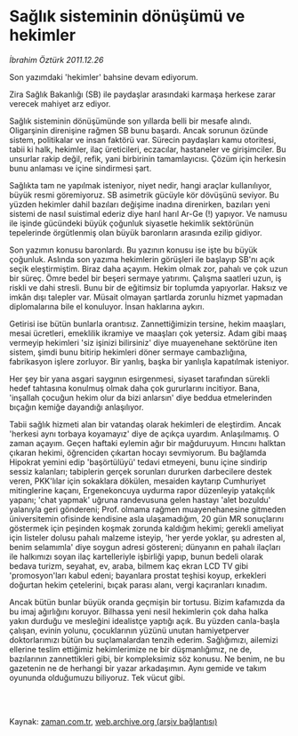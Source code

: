 # Sağlık sisteminin dönüşümü ve hekimler

*İbrahim Öztürk 2011.12.26*

<td class="columnist-detail">
<p>Son yazımdaki 'hekimler' bahsine devam ediyorum.</p>
<p>
<div id="haberMetinDiv">
<p>Zira Sağlık Bakanlığı (SB) ile paydaşlar arasındaki karmaşa herkese zarar verecek mahiyet arz ediyor.
<p>Sağlık sisteminin dönüşümünde son yıllarda belli bir mesafe alındı. Oligarşinin direnişine rağmen SB bunu başardı. Ancak sorunun özünde sistem, politikalar ve insan faktörü var. Sürecin paydaşları kamu otoritesi, tabii ki halk, hekimler, ilaç üreticileri, eczacılar, hastaneler ve girişimciler. Bu unsurlar rakip değil, refik, yani birbirinin tamamlayıcısı. Çözüm için herkesin bunu anlaması ve içine sindirmesi şart.
<p>Sağlıkta tam ne yapılmak isteniyor, niyet nedir, hangi araçlar kullanılıyor, büyük resmi göremiyoruz. SB asimetrik gücüyle kör dövüşünü seviyor. Bu yüzden hekimler dahil bazıları değişime inadına direnirken, bazıları yeni sistemi de nasıl suistimal ederiz diye harıl harıl Ar-Ge (!) yapıyor. Ve namusu ile işinde gücündeki büyük çoğunluk siyasetle hekimlik sektörünün tepelerinde örgütlenmiş olan büyük baronların arasında ezilip gidiyor.
<p>Son yazımın konusu baronlardı. Bu yazının konusu ise işte bu büyük çoğunluk. Aslında son yazıma hekimlerin görüşleri ile başlayıp SB'nı açık seçik eleştirmiştim. Biraz daha açayım. Hekim olmak zor, pahalı ve çok uzun bir süreç. Ömre bedel bir beşeri sermaye yatırımı. Çalışma saatleri uzun, iş riskli ve dahi stresli. Bunu bir de eğitimsiz bir toplumda yapıyorlar. Haksız ve imkân dışı talepler var. Müsait olmayan şartlarda zorunlu hizmet yapmadan diplomalarına bile el konuluyor. İnsan haklarına aykırı.
<p>Getirisi ise bütün bunlarla orantısız. Zannettiğimizin tersine, hekim maaşları, mesai ücretleri, emeklilik ikramiye ve maaşları çok yetersiz. Adam gibi maaş vermeyip hekimleri 'siz işinizi bilirsiniz' diye muayenehane sektörüne iten sistem, şimdi bunu bitirip hekimleri döner sermaye cambazlığına, fabrikasyon işlere zorluyor. Bir yanlış, başka bir yanlışla kapatılmak isteniyor.
<p>Her şey bir yana asgari saygının esirgenmesi, siyaset tarafından sürekli hedef tahtasına konulmuş olmak daha çok gururlarını incitiyor. Bana, 'inşallah çocuğun hekim olur da bizi anlarsın' diye beddua etmelerinden bıçağın kemiğe dayandığı anlaşılıyor.
<p>Tabii sağlık hizmeti alan bir vatandaş olarak hekimleri de eleştirdim. Ancak 'herkesi aynı torbaya koyamayız' diye de açıkça uyardım. Anlaşılmamış. O zaman açayım. Geçen haftaki eylemin ağır bir mağduruyum. Hıncını halktan çıkaran hekimi, öğrenciden çıkartan hocayı sevmiyorum. Bu bağlamda Hipokrat yemini edip 'başörtülüyü' tedavi etmeyeni, bunu içine sindirip sessiz kalanları; tabiplerin gerçek sorunları dururken darbecilere destek veren, PKK'lılar için sokaklara dökülen, mesaiden kaytarıp Cumhuriyet mitinglerine kaçanı, Ergenekoncuya uydurma rapor düzenleyip yatakçılık yapanı; 'chat yapmak' uğruna randevusuna gelen hastayı 'alet bozuldu' yalanıyla geri göndereni; Prof. olmama rağmen muayenehanesine gitmeden üniversitemin ofisinde kendisine asla ulaşamadığım, 20 gün MR sonuçlarını göstermek için peşinden koşmak zorunda kaldığım hekimi; gerekli ameliyat için listeler dolusu pahalı malzeme isteyip, 'her yerde yoklar, şu adresten al, benim selamımla' diye soygun adresi göstereni; dünyanın en pahalı ilaçları ile halkımızı soyan ilaç kartelleriyle işbirliği yapıp, bunun bedeli olarak bedava turizm, seyahat, ev, araba, bilmem kaç ekran LCD TV gibi 'promosyon'ları kabul edeni; bayanlara prostat teşhisi koyup, erkekleri doğurtan hekim çetelerini, bıçak parası alanı, vergi kaçıranları kınadım.
<p>Ancak bütün bunlar büyük oranda geçmişin bir tortusu. Bizim kafamızda da bu imaj ağırlığını koruyor. Bilhassa yeni nesil hekimlerin çok daha halka yakın durduğu ve mesleğini idealistçe yaptığı açık. Bu yüzden canla-başla çalışan, evinin yolunu, çocuklarının yüzünü unutan hamiyetperver doktorlarımızı bütün bu suçlamalardan tenzih ederim. Sağlığımızı, ailemizi ellerine teslim ettiğimiz hekimlerimize ne bir düşmanlığımız, ne de, bazılarının zannettikleri gibi, bir kompleksimiz söz konusu. Ne benim, ne bu gazetenin ne de herhangi bir yazar arkadaşımın. Aynı gemide ve takım oyununda olduğumuzu biliyoruz. Tek vücut gibi. </p></p></p></p></p></p></p></p></div>
</p>


<p><br>
		 </br></p></td>

Kaynak: [zaman.com.tr](http://zaman.com.tr/yazar.do?yazino=1219758), [web.archive.org (arşiv bağlantısı)](http://web.archive.org/web/20120113151212/http://www.zaman.com.tr:80/yazar.do?yazino=1219758)
